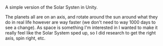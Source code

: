 A simple version of the Solar Systen in Unity.

The planets all are on an axis, and rotate around the sun around what they do in real life however are way faster (we don't need to way 1000 days to see a change). 
As space is something I'm interested in I wanted to make it really feel like the Solar System sped up, so I did research to get the right axis, spin right, etc.
